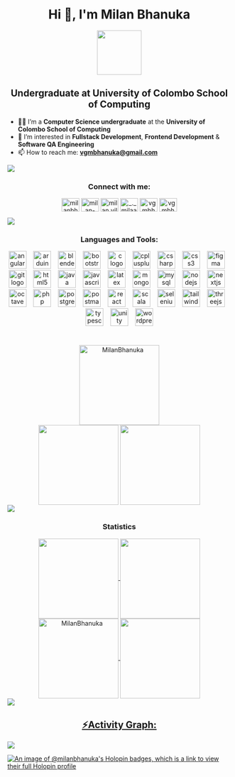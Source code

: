 <h1 align="center">Hi 👋, I'm Milan Bhanuka</h1>
<div id="header" align="center">
  <img src="https://media.giphy.com/media/M9gbBd9nbDrOTu1Mqx/giphy.gif" width="100"/>
</div>

<h2 align="center">Undergraduate at University of Colombo School of Computing</h2>


- 👨‍💻 I’m a **Computer Science undergraduate** at the **University of Colombo School of Computing**
- 👀 I’m interested in **Fullstack Development**, **Frontend Development** & **Software QA Engineering**
- 📫 How to reach me: **vgmbhanuka@gmail.com**

<img src="https://user-images.githubusercontent.com/73097560/115834477-dbab4500-a447-11eb-908a-139a6edaec5c.gif">

<h3 align="center">Connect with me:</h3>
<p align="center">
<a href="https://twitter.com/milanbhanuka" target="blank"><img align="center" src="https://raw.githubusercontent.com/rahuldkjain/github-profile-readme-generator/master/src/images/icons/Social/twitter.svg" alt="milanbhanuka" height="30" width="40" /></a>
<a href="https://linkedin.com/in/milan-bhanuka-7a69a0196" target="blank"><img align="center" src="https://raw.githubusercontent.com/rahuldkjain/github-profile-readme-generator/master/src/images/icons/Social/linked-in-alt.svg" alt="milan-bhanuka-7a69a0196" height="30" width="40" /></a>
<a href="https://fb.com/milan.viladdaragamage.7" target="blank"><img align="center" src="https://raw.githubusercontent.com/rahuldkjain/github-profile-readme-generator/master/src/images/icons/Social/facebook.svg" alt="milan.viladdaragamage.7" height="30" width="40" /></a>
<a href="https://instagram.com/_._milaan_._" target="blank"><img align="center" src="https://raw.githubusercontent.com/rahuldkjain/github-profile-readme-generator/master/src/images/icons/Social/instagram.svg" alt="_._milaan_._" height="30" width="40" /></a>
<a href="https://www.hackerrank.com/vgmbhanuka" target="blank"><img align="center" src="https://raw.githubusercontent.com/rahuldkjain/github-profile-readme-generator/master/src/images/icons/Social/hackerrank.svg" alt="vgmbhanuka" height="30" width="40" /></a>
<a href="https://auth.geeksforgeeks.org/user/vgmbhanuka" target="blank"><img align="center" src="https://raw.githubusercontent.com/rahuldkjain/github-profile-readme-generator/master/src/images/icons/Social/geeks-for-geeks.svg" alt="vgmbhanuka" height="30" width="40" /></a>
</p>
<img src="https://user-images.githubusercontent.com/73097560/115834477-dbab4500-a447-11eb-908a-139a6edaec5c.gif">

<h3 align="center">Languages and Tools:</h3>

<div align="center">
  <img src="https://skillicons.dev/icons?i=angular" height="40" alt="angularjs logo"  />
  <img width="8" />
  <img src="https://skillicons.dev/icons?i=arduino" height="40" alt="arduino logo"  />
  <img width="8" />
  <img src="https://skillicons.dev/icons?i=blender" height="40" alt="blender logo"  />
  <img width="8" />
  <img src="https://skillicons.dev/icons?i=bootstrap" height="40" alt="bootstrap logo"  />
  <img width="8" />
  <img src="https://skillicons.dev/icons?i=c" height="40" alt="c logo"  />
  <img width="8" />
  <img src="https://skillicons.dev/icons?i=cpp" height="40" alt="cplusplus logo"  />
  <img width="8" />
  <img src="https://skillicons.dev/icons?i=cs" height="40" alt="csharp logo"  />
  <img width="8" />
  <img src="https://skillicons.dev/icons?i=css" height="40" alt="css3 logo"  />
  <img width="8" />
  <img src="https://skillicons.dev/icons?i=figma" height="40" alt="figma logo"  />
  <img width="8" />
  <img src="https://skillicons.dev/icons?i=git" height="40" alt="git logo"  />
  <img width="8" />
  <img src="https://skillicons.dev/icons?i=html" height="40" alt="html5 logo"  />
  <img width="8" />
  <img src="https://skillicons.dev/icons?i=java" height="40" alt="java logo"  />
  <img width="8" />
  <img src="https://skillicons.dev/icons?i=js" height="40" alt="javascript logo"  />
  <img width="8" />
  <img src="https://skillicons.dev/icons?i=latex" height="40" alt="latex logo"  />
  <img width="8" />
  <img src="https://skillicons.dev/icons?i=mongodb" height="40" alt="mongodb logo"  />
  <img width="8" />
  <img src="https://skillicons.dev/icons?i=mysql" height="40" alt="mysql logo"  />
  <img width="8" />
  <img src="https://skillicons.dev/icons?i=nodejs" height="40" alt="nodejs logo"  />
  <img width="8" />
<!--   <img src="https://skillicons.dev/icons?i=nestjs" height="40" alt="nestjs logo"  />
  <img width="8" /> -->
  <img src="https://skillicons.dev/icons?i=nextjs" height="40" alt="nextjs logo"  />
  <img width="8" />
  <img src="https://skillicons.dev/icons?i=octave" height="40" alt="octave logo"  />
  <img width="8" />
  <img src="https://skillicons.dev/icons?i=php" height="40" alt="php logo"  />
  <img width="8" />
  <img src="https://skillicons.dev/icons?i=postgres" height="40" alt="postgresql logo"  />
  <img width="8" />
  <img src="https://skillicons.dev/icons?i=postman" height="40" alt="postman logo"  />
  <img width="8" />
  <img src="https://skillicons.dev/icons?i=react" height="40" alt="react logo"  />
  <img width="8" />
  <img src="https://skillicons.dev/icons?i=scala" height="40" alt="scala logo"  />
  <img width="8" />
  <img src="https://skillicons.dev/icons?i=selenium" height="40" alt="selenium logo"  />
  <img width="8" />
  <img src="https://skillicons.dev/icons?i=tailwind" height="40" alt="tailwindcss logo"  />
  <img width="8" />
  <img src="https://skillicons.dev/icons?i=threejs" height="40" alt="threejs logo"  />
  <img width="8" />
  <img src="https://skillicons.dev/icons?i=ts" height="40" alt="typescript logo"  />
  <img width="8" />
  <img src="https://skillicons.dev/icons?i=unity" height="40" alt="unity logo"  />
  <img width="8" />
  <img src="https://skillicons.dev/icons?i=wordpress" height="40" alt="wordpress logo"  />
</div>

###
<br>
<div align="center">
<!-- <img src="https://user-images.githubusercontent.com/73097560/115834477-dbab4500-a447-11eb-908a-139a6edaec5c.gif"> -->
<img align="center" height="180em" src="https://github-readme-stats.vercel.app/api/top-langs/?username=MilanBhanuka&layout=compact&theme=blue-green" alt=MilanBhanuka />

<br>
<img align="center" src="http://github-profile-summary-cards.vercel.app/api/cards/most-commit-language?username=MilanBhanuka&theme=blue_green" height="180em" />
<img align="center" src="http://github-profile-summary-cards.vercel.app/api/cards/repos-per-language?username=MilanBhanuka&theme=blue_green" height="180em" />
</div>



<img src="https://user-images.githubusercontent.com/73097560/115834477-dbab4500-a447-11eb-908a-139a6edaec5c.gif">
<h3 align="center">Statistics</h3>
<div align="center">
<a href="https://github.com/MilanBhanuka">
<img align="center" src="http://github-profile-summary-cards.vercel.app/api/cards/stats?username=MilanBhanuka&theme=blue_green" height="180em" />
<img align="center" src="http://github-profile-summary-cards.vercel.app/api/cards/productive-time?username=MilanBhanuka&theme=blue_green" height="180em" />
<img align="center" src="https://github-readme-streak-stats.herokuapp.com/?user=MilanBhanuka&theme=blue-green" alt="MilanBhanuka" height="180em" />
<img align="center" src="http://github-profile-summary-cards.vercel.app/api/cards/profile-details?username=MilanBhanuka&theme=blue_green" height="180em"/>
</div>

<img src="https://user-images.githubusercontent.com/73097560/115834477-dbab4500-a447-11eb-908a-139a6edaec5c.gif">

<h2 align="center">⚡Activity Graph:</h2>
<img align="center" src="https://github-readme-activity-graph.vercel.app/graph?username=MilanBhanuka&theme=github-compact"/>


[![An image of @milanbhanuka's Holopin badges, which is a link to view their full Holopin profile](https://holopin.me/milanbhanuka)](https://holopin.io/@milanbhanuka)
